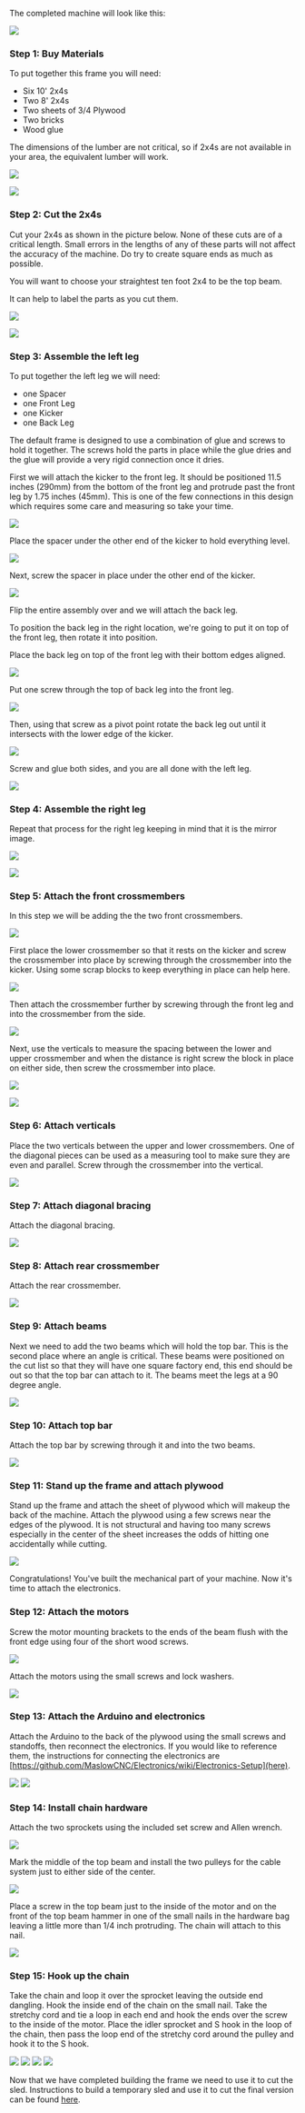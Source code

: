 The completed machine will look like this:


![](https://github.com/MaslowCommunityGarden/The-Default-Frame/blob/master/CAD%20overview.PNG)


### Step 1: Buy Materials

To put together this frame you will need:
* Six 10' 2x4s 
* Two 8'  2x4s
* Two sheets of 3/4 Plywood
* Two bricks
* Wood glue

The dimensions of the lumber are not critical, so if 2x4s are not available in your area, the equivalent lumber will work.

![](https://github.com/MaslowCommunityGarden/The-Default-Frame/blob/master/2x4s%20Uncut.jpg)

![](https://github.com/MaslowCommunityGarden/The-Default-Frame/blob/master/Bricks%20and%20glue.jpg)

### Step 2: Cut the 2x4s

Cut your 2x4s as shown in the picture below. None of these cuts are of a critical length. Small errors in the lengths of any of these parts will not affect the accuracy of the machine. Do try to create square ends as much as possible.

You will want to choose your straightest ten foot 2x4 to be the top beam.

It can help to label the parts as you cut them.

![](https://github.com/MaslowCommunityGarden/The-Default-Frame/blob/master/Cut%20List.PNG)

![](https://github.com/MaslowCommunityGarden/The-Default-Frame/blob/master/2x4s%20Cut.jpg)

### Step 3: Assemble the left leg

To put together the left leg we will need:

* one Spacer
* one Front Leg
* one Kicker
* one Back Leg

The default frame is designed to use a combination of glue and screws to hold it together. The screws hold the parts in place while the glue dries and the glue will provide a very rigid connection once it dries.

First we will attach the kicker to the front leg. It should be positioned 11.5 inches (290mm) from the bottom of the front leg and protrude past the front leg by 1.75 inches (45mm). This is one of the few connections in this design which requires some care and measuring so take your time.

![](https://github.com/MaslowCommunityGarden/The-Default-Frame/blob/master/Left%20Leg%20Closeup.PNG)

Place the spacer under the other end of the kicker to hold everything level.

![](https://github.com/MaslowCommunityGarden/The-Default-Frame/blob/master/left%20leg%20begin.jpg)

Next, screw the spacer in place under the other end of the kicker.

![](https://github.com/MaslowCommunityGarden/The-Default-Frame/blob/master/left%20leg%20with%20spacer%20attached.jpg)

Flip the entire assembly over and we will attach the back leg. 

To position the back leg in the right location, we're going to put it on top of the front leg, then rotate it into position. 

Place the back leg on top of the front leg with their bottom edges aligned. 

![](https://github.com/MaslowCommunityGarden/The-Default-Frame/blob/master/Back%20of%20leg%20one%20screw%20far.jpg)

Put one screw through the top of back leg into the front leg.

![](https://github.com/MaslowCommunityGarden/The-Default-Frame/blob/master/Back%20of%20leg%20one%20screw%20close.jpg)

Then, using that screw as a pivot point rotate the back leg out until it intersects with the lower edge of the kicker.

![](https://github.com/MaslowCommunityGarden/The-Default-Frame/blob/master/Back%20Leg%20Diagram.PNG)

Screw and glue both sides, and you are all done with the left leg.

![](https://github.com/MaslowCommunityGarden/The-Default-Frame/blob/master/left%20leg%20complete.jpg)

### Step 4: Assemble the right leg

Repeat that process for the right leg keeping in mind that it is the mirror image. 

![](https://github.com/MaslowCommunityGarden/The-Default-Frame/blob/master/Right%20leg%20flip.jpg)

![](https://github.com/MaslowCommunityGarden/The-Default-Frame/blob/master/Both%20legs%20as%20mirors.jpg)


### Step 5: Attach the front crossmembers 

In this step we will be adding the the two front crossmembers.

![](https://github.com/MaslowCommunityGarden/The-Default-Frame/blob/master/Crossmembers%20highlighted.PNG)

First place the lower crossmember so that it rests on the kicker and screw the crossmember into place by screwing through the crossmember into the kicker. Using some scrap blocks to keep everything in place can help here.

![](https://github.com/MaslowCommunityGarden/The-Default-Frame/blob/master/lower%20crossmember%20screwed%20on%20the%20inside.jpg)

Then attach the crossmember further by screwing through the front leg and into the crossmember from the side.

![](https://github.com/MaslowCommunityGarden/The-Default-Frame/blob/master/Lower%20crossmember%20screwed%20on%20the%20outside.jpg)

Next, use the verticals to measure the spacing between the lower and upper crossmember and when the distance is right screw the block in place on either side, then screw the crossmember into place.

![](https://github.com/MaslowCommunityGarden/The-Default-Frame/blob/master/placing%20block%20for%20upper%20crossmember.jpg)

![](https://github.com/MaslowCommunityGarden/The-Default-Frame/blob/master/upper%20crossmember%20block%20in%20place.jpg)

### Step 6: Attach verticals

Place the two verticals between the upper and lower crossmembers. One of the diagonal pieces can be used as a measuring tool to make sure they are even and parallel. Screw through the crossmember into the vertical.

![](https://github.com/MaslowCommunityGarden/The-Default-Frame/blob/master/placing%20verticals.jpg)


### Step 7: Attach diagonal bracing

Attach the diagonal bracing.

![](https://github.com/MaslowCommunityGarden/The-Default-Frame/blob/master/add%20diagonals.jpg)

### Step 8: Attach rear crossmember

Attach the rear crossmember.

![](https://github.com/MaslowCommunityGarden/The-Default-Frame/blob/master/Add%20rear%20crossmember.jpg)

### Step 9: Attach beams

Next we need to add the two beams which will hold the top bar. This is the second place where an angle is critical. These beams were positioned on the cut list so that they will have one square factory end, this end should be out so that the top bar can attach to it. The beams meet the legs at a 90 degree angle.

![](https://github.com/MaslowCommunityGarden/The-Default-Frame/blob/master/Add%20beams.jpg)

### Step 10: Attach top bar

Attach the top bar by screwing through it and into the two beams.

![](https://github.com/MaslowCommunityGarden/The-Default-Frame/blob/master/Add%20top%20beam.jpg)

### Step 11: Stand up the frame and attach plywood

Stand up the frame and attach the sheet of plywood which will makeup the back of the machine. Attach the plywood using a few screws near the edges of the plywood. It is not structural and having too many screws especially in the center of the sheet increases the odds of hitting one accidentally while cutting.

![](https://github.com/MaslowCommunityGarden/The-Default-Frame/blob/master/Plywood%20in%20place.jpg)

Congratulations! You've built the mechanical part of your machine. Now it's time to attach the electronics.

### Step 12: Attach the motors

Screw the motor mounting brackets to the ends of the beam flush with the front edge using four of the short wood screws.

![](https://github.com/MaslowCommunityGarden/The-Default-Frame/blob/master/The%20Bolt%20Together%20Frame)

Attach the motors using the small screws and lock washers.

![](https://github.com/MaslowCommunityGarden/The-Default-Frame/blob/master/Motor%20Attached.jpg)

### Step 13: Attach the Arduino and electronics

Attach the Arduino to the back of the plywood using the small screws and standoffs, then reconnect the electronics. If you would like to reference them, the instructions for connecting the electronics are [https://github.com/MaslowCNC/Electronics/wiki/Electronics-Setup](here).

![](https://github.com/MaslowCommunityGarden/The-Default-Frame/blob/master/Arduino%20Mounting%20Screws.jpeg)
![](https://github.com/MaslowCommunityGarden/The-Default-Frame/blob/master/Arduino%20In%20Place.jpg)

### Step 14: Install chain hardware

Attach the two sprockets using the included set screw and Allen wrench.

![](https://github.com/MaslowCommunityGarden/The-Default-Frame/blob/master/Sprockets%20Installed.jpg)

Mark the middle of the top beam and install the two pulleys for the cable system just to either side of the center.

![](https://github.com/MaslowCommunityGarden/The-Default-Frame/blob/master/Bungee%20idlers.jpg)

Place a screw in the top beam just to the inside of the motor and on the front of the top beam hammer in one of the small nails in the hardware bag leaving a little more than 1/4 inch protruding. The chain will attach to this nail.

![](https://github.com/MaslowCommunityGarden/The-Default-Frame/blob/master/Closeup%20of%20Nail%20and%20Screw.jpg)

### Step 15: Hook up the chain

Take the chain and loop it over the sprocket leaving the outside end dangling. Hook the inside end of the chain on the small nail.  Take the stretchy cord and tie a loop in each end and hook the ends over the screw to the inside of the motor. Place the idler sprocket and S hook in the loop of the chain, then pass the loop end of the stretchy cord around the pulley and hook it to the S hook.

![](https://github.com/MaslowCommunityGarden/The-Default-Frame/blob/master/System%20Overview.jpg)
![](https://github.com/MaslowCommunityGarden/The-Default-Frame/blob/master/Chain%20Over%20Motor.jpg)
![](https://github.com/MaslowCommunityGarden/The-Default-Frame/blob/master/Chain%20Idler.jpg)
![](https://github.com/MaslowCommunityGarden/The-Default-Frame/blob/master/Bungee%20on%20idlers.jpg)


Now that we have completed building the frame we need to use it to cut the sled. Instructions to build a temporary sled and use it to cut the final version can be found [here](https://github.com/MaslowCNC/Mechanics/wiki/Cut-the-Sled).
